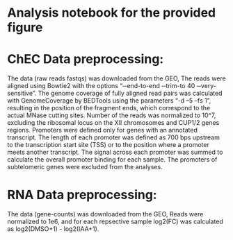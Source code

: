 # Analysis notebook for the provided figure

# ChEC Data preprocessing:
The data (raw reads fastqs) was downloaded from the GEO, 
The reads were aligned using Bowtie2 with the options “‐‐end-to-end ‐‐trim-to 40 ‐‐very-sensitive”.
The genome coverage of fully aligned read pairs was calculated with GenomeCoverage by BEDTools using the parameters “-d –5 –fs 1”, 
resulting in the position of the fragment ends, which correspond to the actual MNase cutting sites. 
Number of the reads was normalized to 10^7, excluding the ribosomal locus on the XII chromosomes and CUP1/2 genes regions.
Promoters were defined only for genes with an annotated transcript. The length of each promoter was defined as 700 bps upstream to the transcription start site (TSS) or to the position where a promoter meets another transcript. The signal across each promoter was summed to calculate the overall promoter binding for each sample. The promoters of subtelomeric genes were excluded from the analyses.

# RNA Data preprocessing:
The data (gene-counts) was downloaded from the GEO,
Reads were normalized to 1e6, and for each repsective sample log2(FC) was calculated as log2(DMSO+1) - log2(IAA+1).

